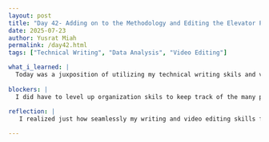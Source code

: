 ```yaml
---
layout: post
title: "Day 42- Adding on to the Methodology and Editing the Elevator Pitch"
date: 2025-07-23
author: Yusrat Miah
permalink: /day42.html
tags: ["Technical Writing", "Data Analysis", "Video Editing"]

what_i_learned: |
  Today was a juxposition of utilizing my technical writing skils and video editing skills. As I rising senior in college, the skills that I gained from my ENGL 3844 (Writing and Digital Media) class really kicked in today because I had to convey parts of my project in a concise and meaningful way. Interestingly, I used the video editing skills that I learned from the class to edit my group's elevator pitch. Producing and editing the elevator pitch was a pretty easy task for me since I previously have made some short films for ENGL 3844. The best parts of our Elevator pitch was that it included all group members (everyone had a speaking part!) and it featured various parts of our lab space (outside and inside). This video not only is engaging, it is also going to be a great piece of history to look back on. 
  
blockers: |
  I did have to level up organization skils to keep track of the many parts of the video. Therfore, I took some time to seperate and rename the video and audio files. 
  
reflection: |
   I realized just how seamlessly my writing and video editing skills from ENGL 3844 came together to support my project. Editing the elevator pitch felt second nature thanks to my short film experience, which made the process efficient and enjoyable. Coordinating multiple video and audio elements pushed me to level up my organizational skills- renaming and sorting files became a quiet victory. Looking back, this project feels less like a task and more like a creative milestone worth celebrating.

---
```

